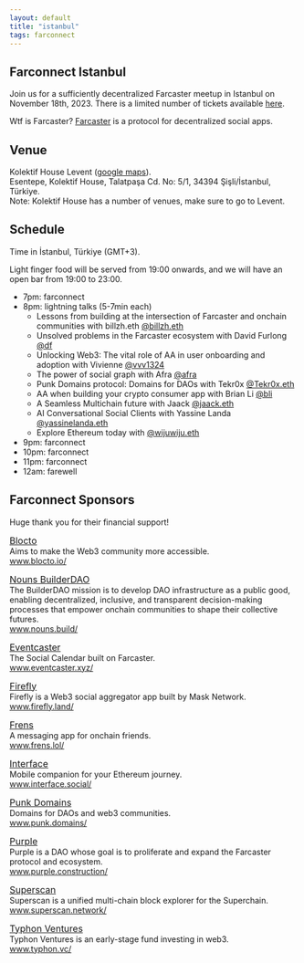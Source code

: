 ```yaml
---
layout: default
title: "istanbul"
tags: farconnect
---
```


## Farconnect Istanbul
​​Join us for a sufficiently decentralized Farcaster meetup in Istanbul on November 18th, 2023. There is a limited number of tickets available [here](https://lu.ma/d186oht1).

Wtf is Farcaster? [Farcaster](https://www.farcaster.xyz/) is a protocol for decentralized social apps. 

## Venue
Kolektif House Levent ([google maps](https://maps.app.goo.gl/1XaGFJWxun9KGc7a7)).  
Esentepe, Kolektif House, Talatpaşa Cd. No: 5/1, 34394 Şişli/İstanbul, Türkiye.  
Note: Kolektif House has a number of venues, make sure to go to Levent.  

## Schedule
Time in İstanbul, Türkiye (GMT+3).

Light finger food will be served from 19:00 onwards, and we will have an open bar from 19:00 to 23:00.

- 7pm: farconnect
- 8pm: lightning talks (5-7min each)  
  - Lessons from building at the intersection of Farcaster and onchain communities with billzh.eth [@billzh.eth](https://warpcast.com/billzh.eth)
  - Unsolved problems in the Farcaster ecosystem with David Furlong [@df](https://warpcast.com/df)
  - Unlocking Web3: The vital role of AA in user onboarding and adoption with Vivienne [@vvv1324](https://warpcast.com/vvv1324)
  - The power of social graph with Afra [@afra](https://warpcast.com/afra)
  - Punk Domains protocol: Domains for DAOs with Tekr0x [@Tekr0x.eth](https://warpcast.com/tekr0x.eth)
  - AA when building your crypto consumer app with Brian Li [@bli](https://warpcast.com/bli)  
  - A Seamless Multichain future with Jaack [@jaack.eth](https://warpcast.com/jaack.eth)
  - AI Conversational Social Clients with Yassine Landa [@yassinelanda.eth](https://warpcast.com/yassinelanda.eth)
  - Explore Ethereum today with [@wijuwiju.eth](https://warpcast.com/wijuwiju.eth)
- 9pm: farconnect
- 10pm: farconnect
- 11pm: farconnect
- 12am: farewell


## Farconnect Sponsors
Huge thank you for their financial support!

<a href="https://blocto.io/" target="_blank" style="font-size: 16px;"><u>Blocto</u></a>  
Aims to make the Web3 community more accessible.  
<a href="https://blocto.io/" target="_blank" style="color: #008000; text-decoration: none;">www.blocto.io/</a>  

<a href="https://nouns.build/" target="_blank" style="font-size: 16px;"><u>Nouns BuilderDAO</u></a>  
The BuilderDAO mission is to develop DAO infrastructure as a public good, enabling decentralized, inclusive, and transparent decision-making processes that empower onchain communities to shape their collective futures.  
<a href="https://nouns.build/" target="_blank" style="color: #008000; text-decoration: none;">www.nouns.build/</a> 

<a href="https://www.eventcaster.xyz/" target="_blank" style="font-size: 16px;"><u>Eventcaster</u></a>  
The Social Calendar built on Farcaster.  
<a href="https://www.eventcaster.xyz/" target="_blank" style="color: #008000; text-decoration: none;">www.eventcaster.xyz/</a>  

<a href="https://firefly.land/" target="_blank" style="font-size: 16px;"><u>Firefly</u></a>  
Firefly is a Web3 social aggregator app built by Mask Network.  
<a href="https://firefly.land/" target="_blank" style="color: #008000; text-decoration: none;">www.firefly.land/</a>  

<a href="https://frens.lol/" target="_blank" style="font-size: 16px;"><u>Frens</u></a>  
A messaging app for onchain friends.  
<a href="https://frens.lol/" target="_blank" style="color: #008000; text-decoration: none;">www.frens.lol/</a>  

<a href="https://www.interface.social/" target="_blank" style="font-size: 16px;"><u>Interface</u></a>  
Mobile companion for your Ethereum journey.  
<a href="https://www.interface.social/" target="_blank" style="color: #008000; text-decoration: none;">www.interface.social/</a> 

<a href="https://punk.domains/" target="_blank" style="font-size: 16px;"><u></u>Punk Domains</a>  
Domains for DAOs and web3 communities.  
<a href="https://punk.domains/" target="_blank" style="color: #008000; text-decoration: none;">www.punk.domains/</a>  

<a href="https://purple.construction/" target="_blank" style="font-size: 16px;"><u></u>Purple</a>  
Purple is a DAO whose goal is to proliferate and expand the Farcaster protocol and ecosystem.  
<a href="https://purple.construction/" target="_blank" style="color: #008000; text-decoration: none;">www.purple.construction/</a>  

<a href="https://superscan.network" target="_blank" style="font-size: 16px;"><u></u>Superscan</a>  
Superscan is a unified multi-chain block explorer for the Superchain.  
<a href="https://superscan.network" target="_blank" style="color: #008000; text-decoration: none;">www.superscan.network/</a>  

<a href="https://typhon.vc/" target="_blank" style="font-size: 16px;"><u></u>Typhon Ventures</a>  
Typhon Ventures is an early-stage fund investing in web3.  
<a href="https://typhon.vc/" target="_blank" style="color: #008000; text-decoration: none;">www.typhon.vc/</a>  


